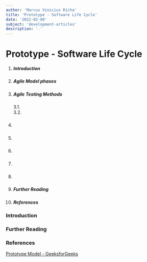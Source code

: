 ```yaml
---
author: 'Marcus Vinicius Richa'
title: 'Prototype - Software Life Cycle'
date: '2022-02-09'
subject: 'development-articles'
description: '.'
---
```


# Prototype - Software Life Cycle

1. ##### Introduction  
2. ##### Agile Model phases
3. ##### Agile Testing Methods 
	3.1.	
	3.2.
4. ##### 
5. ##### 
6. ##### 
7. ##### 
8. ##### 
9. ##### Further Reading
10. ##### References

### Introduction



### Further Reading

[]()

### References


[ Prototype Model - GeeksforGeeks](https://www.javatpoint.com/software-engineering-prototype-model)

[]()

